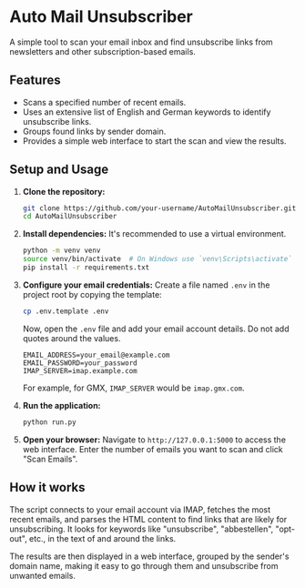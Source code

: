 # Auto Mail Unsubscriber

A simple tool to scan your email inbox and find unsubscribe links from newsletters and other subscription-based emails.

## Features

- Scans a specified number of recent emails.
- Uses an extensive list of English and German keywords to identify unsubscribe links.
- Groups found links by sender domain.
- Provides a simple web interface to start the scan and view the results.

## Setup and Usage

1.  **Clone the repository:**
    ```bash
    git clone https://github.com/your-username/AutoMailUnsubscriber.git
    cd AutoMailUnsubscriber
    ```

2.  **Install dependencies:**
    It's recommended to use a virtual environment.
    ```bash
    python -m venv venv
    source venv/bin/activate  # On Windows use `venv\Scripts\activate`
    pip install -r requirements.txt
    ```

3.  **Configure your email credentials:**
    Create a file named `.env` in the project root by copying the template:
    ```bash
    cp .env.template .env
    ```
    Now, open the `.env` file and add your email account details. Do not add quotes around the values.
    ```
    EMAIL_ADDRESS=your_email@example.com
    EMAIL_PASSWORD=your_password
    IMAP_SERVER=imap.example.com
    ```
    For example, for GMX, `IMAP_SERVER` would be `imap.gmx.com`.

4.  **Run the application:**
    ```bash
    python run.py
    ```

5.  **Open your browser:**
    Navigate to `http://127.0.0.1:5000` to access the web interface. Enter the number of emails you want to scan and click "Scan Emails".

## How it works

The script connects to your email account via IMAP, fetches the most recent emails, and parses the HTML content to find links that are likely for unsubscribing. It looks for keywords like "unsubscribe", "abbestellen", "opt-out", etc., in the text of and around the links.

The results are then displayed in a web interface, grouped by the sender's domain name, making it easy to go through them and unsubscribe from unwanted emails.


